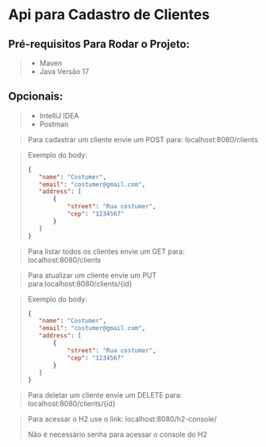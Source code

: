 # Api para Cadastro de Clientes

## Pré-requisitos Para Rodar o Projeto:
> - Maven
> - Java Versão 17

## Opcionais:
> - IntelliJ IDEA
> - Postman

> Para cadastrar um cliente envie um POST para: localhost:8080/clients

> Exemplo do body:
> ~~~json
> {
>    "name": "Costumer",
>    "email": "costumer@gmail.com",
>    "address": [
>        {
>            "street": "Rua costumer",
>            "cep": "1234567"
>        }
>    ]
>}
> ~~~

>Para listar todos os clientes envie um GET para: localhost:8080/clients

>Para atualizar um cliente envie um PUT para:localhost:8080/clients/{id}

> Exemplo do body:
> ~~~json
> {
>    "name": "Costumer",
>    "email": "costumer@gmail.com",
>    "address": [
>        {
>            "street": "Rua costumer",
>            "cep": "1234567"
>        }
>    ]
>}
> ~~~

>Para deletar um cliente envie um DELETE para: localhost:8080/clients/{id}

> Para acessar o H2 use o link: localhost:8080/h2-console/
> 
>Não é necessário senha para acessar o console do H2



